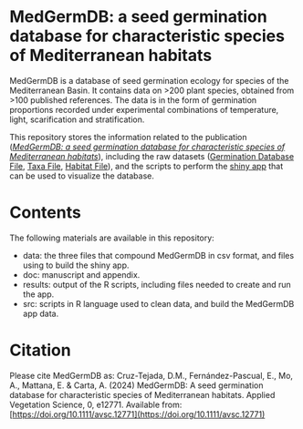 # MedGermDB: a seed germination database for characteristic species of Mediterranean habitats
MedGermDB is a database of seed germination ecology for species of the Mediterranean Basin. It contains data on >200 plant species, obtained from >100 published references. The data is in the form of germination proportions recorded under experimental combinations of temperature, light, scarification and stratification.

This repository stores the information related to the publication ([*MedGermDB: a seed germination database for characteristic species of Mediterranean habitats*](https://doi.org/10.1111/avsc.12771)), including the raw datasets ([Germination Database File](https://github.com/DianaCruzTejada/MedGermDB/tree/main/data/GerminationFile.csv), [Taxa File](https://github.com/DianaCruzTejada/MedGermDB/tree/main/data/TaxaFile.csv), [Habitat File](https://github.com/DianaCruzTejada/MedGermDB/tree/main/data/HabitatFile.csv)), and the scripts to perform the [shiny app](https://dianamariacruztejada.shinyapps.io/medgermdb/) that can be used to visualize the database.

# Contents
The following materials are available in this repository:
- data: the three files that compound MedGermDB in csv format, and files using to build the shiny app.
- doc: manuscript and appendix.
- results: output of the R scripts, including files needed to create and run the app.
- src: scripts in R language used to clean data, and build the MedGermDB app data.

# Citation
Please cite MedGermDB as:
Cruz-Tejada, D.M., Fernández-Pascual, E., Mo, A., Mattana, E. & Carta, A. (2024) MedGermDB: A seed germination database for characteristic species of Mediterranean habitats. Applied Vegetation Science, 0, e12771. Available from: [https://doi.org/10.1111/avsc.12771](https://doi.org/10.1111/avsc.12771)
